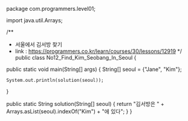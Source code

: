 package com.programmers.level01;

import java.util.Arrays;

/**
 * 서울에서 김서방 찾기
 * link : https://programmers.co.kr/learn/courses/30/lessons/12919
 */
public class No12_Find_Kim_Seobang_In_Seoul {

  public static void main(String[] args) {
    String[] seoul = {"Jane", "Kim"};

    System.out.println(solution(seoul));
  }

  public static String solution(String[] seoul) {
    return "김서방은 " + Arrays.asList(seoul).indexOf("Kim") + "에 있다";
  }
}
